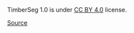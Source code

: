 TimberSeg 1.0 is under [CC BY 4.0](https://creativecommons.org/licenses/by/4.0) license.

[Source](https://data.mendeley.com/datasets/y5npsm3gkj/2)